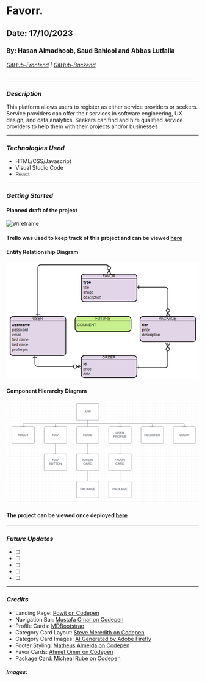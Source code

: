 # Favorr.

## Date: 17/10/2023

### By: Hasan Almadhoob, Saud Bahlool and Abbas Lutfalla

###### [GitHub-Frontend](https://github.com/madhoobs/favorr-client) | [GitHub-Backend](https://github.com/madhoobs/favorr-server)

---

### **_Description_**

This platform allows users to register as either service providers or seekers. Service providers can offer their services in software engineering, UX design, and data analytics. Seekers can find and hire qualified service providers to help them with their projects and/or businesses

---

### **_Technologies Used_**

- HTML/CSS/Javascript
- Visual Studio Code
- React

---

### **_Getting Started_**

#### Planned draft of the project 
![Wireframe](./images/Favorr-UI.png)

#### Trello was used to keep track of this project and can be viewed [here](https://trello.com/b/eN71enXd/favorr)

#### Entity Relationship Diagram

![ERD](./src/images/ERD%20F.png)

#### Component Hierarchy Diagram

![CHD](./src/images/Component%20Hierarchy%20Diagram.png)

#### The project can be viewed once deployed [here]()

---

### **_Future Updates_**

- [ ]
- [ ]
- [ ]
- [ ]
- [ ]

---

### **_Credits_**

- Landing Page: [Powit on Codepen](https://codepen.io/powit/pen/mzKpwo)
- Navigation Bar: [Mustafa Omar on Codepen](https://codepen.io/themustafaomar/pen/VKbQye)
- Profile Cards: [MDBootstrap](https://mdbootstrap.com/docs/standard/extended/profiles/)
- Category Card Layout: [Steve Meredith on Codepen](https://codepen.io/steveeeie/details/NVWMEM)
- Category Card Images: [AI Generated by Adobe Firefly](https://www.adobe.com/sensei/generative-ai/firefly.html)
- Footer Styling: [Matheus Almeida on Codepen](https://codepen.io/matheusalmeida/pen/aeLMMr)
- Favor Cards: [Ahmet Omer on Codepen](https://codepen.io/ahmetomer/pen/PKYmxY)
- Package Card: [Micheal Rube on Codepen](https://codepen.io/mocoder2/pen/VwbOgBO)

##### Images: []()
